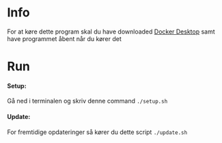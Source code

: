 # Info
For at køre dette program skal du have downloaded [Docker Desktop](https://www.docker.com/products/docker-desktop/) samt have programmet åbent når du kører det


# Run

#### **Setup**:

Gå ned i terminalen og skriv denne command
`./setup.sh`

#### **Update**:

For fremtidige opdateringer så kører du dette script
`./update.sh`
